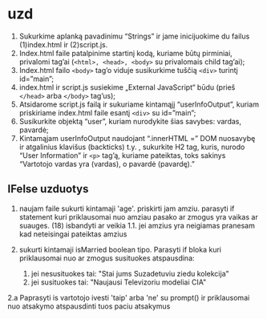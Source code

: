 # uzd 

1. Sukurkime aplanką pavadinimu “Strings” ir jame inicijuokime du failus (1)index.html ir (2)script.js.
2. Index.html faile patalpinime startinį kodą, kuriame būtų pirminiai, privalomi tag’ai (`<html>, <head>, <body>` su privalomais child tag’ai);
3. Index.html failo `<body>` tag’o viduje susikurkime tuščią `<div>` turintį id=”main”;
4. index.html ir script.js susiekime „External JavaScript“ būdu (prieš `</head>` arba `</body>` tag’us);
5. Atsidarome script.js failą ir sukuriame kintamąjį “userInfoOutput”, kuriam priskiriame index.html faile esantį `<div>` su id=”main”;
6. Susikurkite objektą “user”, kuriam nurodykite šias savybes: vardas, pavardė;
7. Kintamąjam userInfoOutput naudojant “.innerHTML =” DOM nuosavybę ir atgalinius klavišus (backticks) t.y. , sukurkite H2 tag, kuris, nurodo “User Information” ir `<p>` tag’ą, kuriame pateiktas, toks sakinys “Vartotojo vardas yra (vardas), o pavardė (pavardę).”


## IFelse uzduotys

1. naujam faile sukurti kintamaji 'age'. priskirti jam amziu. parasyti if statement kuri priklausomai nuo amziau pasako ar zmogus yra vaikas ar suauges. (18) isbandyti ar veikia
  1.1. jei amzius yra neigiamas pranesam kad neteisingai pateiktas amzius 

2. sukurti kintamaji isMarried boolean tipo. Parasyti if bloka kuri priklausomai nuo ar zmogus susituokes atspausdina: 
   1. jei nesusituokes tai: "Stai jums Suzadetuviu ziedu kolekcija"
   2. jei susituokes tai: "Naujausi Televizoriu modeliai CIA"

2.a Paprasyti is vartotojo ivesti 'taip' arba 'ne' su prompt() ir priklausomai nuo atsakymo atspausdinti tuos paciu atsakymus 
